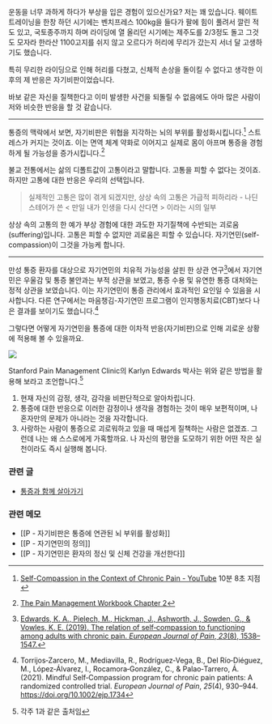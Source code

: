 운동을 너무 과하게 하다가 부상을 입은 경험이 있으신가요? 저는 꽤 있습니다. 웨이트 트레이닝을 한창 하던 시기에는 벤치프레스 100kg을 들다가 팔에 힘이 풀려서 깔린 적도 있고, 국토종주까지 하며 라이딩에 열 올리던 시기에는 제주도를 2/3정도 돌고 그것도 모자라 한라산 1100고지를 쉬지 않고 오르다가 허리에 무리가 갔는지 서너 달 고생하기도 했습니다. 

특히 무리한 라이딩으로 인해 허리를 다쳤고, 신체적 손상을 돌이킬 수 없다고 생각한 이후의 제 반응은 자기비판이었습니다.

바보 같은 자신을 질책한다고 이미 발생한 사건을 되돌릴 수 없음에도 아마 많은 사람이 저와 비슷한 반응을 할 것 같습니다. 

---

통증의 맥락에서 보면, 자기비판은 위협을 지각하는 뇌의 부위를 활성화시킵니다.[^1] 스트레스가 커지는 것이죠. 이는 면역 체계 약화로 이어지고 실제로 몸이 아프며 통증을 경험하게 될 가능성을 증가시킵니다.[^2]

불교 전통에서는 삶의 디폴트값이 고통이라고 말합니다. 고통을 피할 수 없다는 것이죠. 하지만 고통에 대한 반응은 우리의 선택입니다.

>실제적인 고통은 많이 겪게 되겠지만, 상상 속의 고통은 가급적 피하리라 - 나딘 스테어가 쓴 < 만일 내가 인생을 다시 산다면 > 이라는 시의 일부 

상상 속의 고통의 한 예가 부상 경험에 대한 과도한 자기질책에 수반되는 괴로움(suffering)입니다. 고통은 피할 수 없지만 괴로움은 피할 수 있습니다. 자기연민(self-compassion)이 그것을 가능케 합니다.

---

만성 통증 환자를 대상으로 자기연민의 치유적 가능성을 살핀 한 상관 연구[^3]에서 자기연민은 우울감 및 통증 불안과는 부적 상관을 보였고, 통증 수용 및 유연한 통증 대처와는 정적 상관을 보였습니다. 이는 자기연민이 통증 관리에서 효과적인 요인일 수 있음을 시사합니다. 다른 연구에서는 마음챙김-자기연민 프로그램이 인지행동치료(CBT)보다 나은 결과를 보이기도 했습니다.[^4] 

그렇다면 어떻게 자기연민을 통증에 대한 이차적 반응(자기비판)으로 인해 괴로운 상황에 적용해 볼 수 있을까요.

![](https://i.imgur.com/EfwcAuB.png)

Stanford Pain Management Clinic의 Karlyn Edwards 박사는 위와 같은 방법을 활용해 보라고 조언합니다.[^5]

1. 현재 자신의 감정, 생각, 감각을 비판단적으로 알아차립니다.
2. 통증에 대한 반응으로 이러한 감정이나 생각을 경험하는 것이 매우 보편적이며, 나 혼자만의 문제가 아니라는 것을 자각합니다.
3. 사랑하는 사람이 통증으로 괴로워하고 있을 때 매섭게 질책하는 사람은 없겠죠. 그런데 나는 왜 스스로에게 가혹할까요. 나 자신의 평안을 도모하기 위한 어떤 작은 실천이라도 즉시 실행해 봅니다. 

[^1]: [Self-Compassion in the Context of Chronic Pain - YouTube](https://www.youtube.com/watch?v=FijdQfgDGCo) 10분 8초 지점
[^2]: [The Pain Management Workbook Chapter 2](https://slowdive14.tistory.com/1299992)
[^3]: [Edwards, K. A., Pielech, M., Hickman, J., Ashworth, J., Sowden, G., & Vowles, K. E. (2019). The relation of self‐compassion to functioning among adults with chronic pain. _European Journal of Pain_, _23_(8), 1538–1547.](https://self-compassion.org/wp-content/uploads/2019/08/Edwards2019.pdf)
[^4]: Torrijos‐Zarcero, M., Mediavilla, R., Rodríguez‐Vega, B., Del Río‐Diéguez, M., López‐Álvarez, I., Rocamora‐González, C., & Palao‐Tarrero, Á. (2021). Mindful Self‐Compassion program for chronic pain patients: A randomized controlled trial. _European Journal of Pain_, _25_(4), 930–944. https://doi.org/10.1002/ejp.1734
[^5]: 각주 1과 같은 출처임 


### 관련 글
- [통증과 함께 살아가기](https://slowdive14.tistory.com/1299325)

### 관련 메모
- [[P - 자기비판은 통증에 연관된 뇌 부위를 활성화]]
- [[P - 자기연민의 정의]]
- [[P - 자기연민은 환자의 정신 및 신체 건강을 개선한다]]
